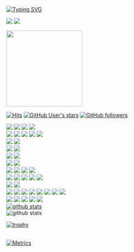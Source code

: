 [![Typing SVG](https://readme-typing-svg.herokuapp.com?font=League+Script&size=25&lines=I+believe+I+can+flutter)](https://git.io/typing-svg)

<a href="https://blogdeveloperspot.blogspot.com" target="_blank"><img src="https://img.shields.io/badge/Blogger-FF5722?style=for-the-badge&logo=blogger&logoColor=white"/></a>
<a href="https://stackoverflow.com/users/8912043/taz" target="_blank"><img src="https://img.shields.io/badge/Stack_Overflow-FE7A16?style=for-the-badge&logo=stack-overflow&logoColor=white"/></a>


<a href="https://blogdeveloperspot.blogspot.com"><img src="https://postfiles.pstatic.net/MjAyMTAxMDVfMTg5/MDAxNjA5ODEyMjc2NjQ3.gapiZqWIC7QD7A2XKeSc1vEEsvex_QfaeMZ1Q3kp9jMg.qmZGYhXPtGWk444Ca73jzHsOPVHrP6goc8sPkgl7UJUg.JPEG.gitacademy01/6.JPG?type=w966" width="200px" height="200px"></a>
<br>
<!-- ### Hi there 👋 -->
[![Hits](https://hits.seeyoufarm.com/api/count/incr/badge.svg?url=https%3A%2F%2Fgithub.com%2Fxpwmaosldk&count_bg=%23FA0000&title_bg=%23555555&icon=github.svg&icon_color=%23FFFFFF&title=welcome&edge_flat=false)](https://blogdeveloperspot.blogspot.com)
[![GitHub User's stars](https://img.shields.io/github/stars/xpwmaosldk?style=social)](https://blogdeveloperspot.blogspot.com)
[![GitHub followers](https://img.shields.io/github/followers/xpwmaosldk?style=social)](https://blogdeveloperspot.blogspot.com)

<!-- [![My First pub.dev package]()](https://pub.dev/packages/number_pagination)<br> -->

<a href="#" target="_blank"><img src="https://img.shields.io/badge/Dart-0175C2?style=for-the-badge&logo=dart&logoColor=white"/></a>
<a href="#" target="_blank"><img src="https://img.shields.io/badge/Java-ED8B00?style=for-the-badge&logo=java&logoColor=white"/></a>
<a href="#" target="_blank"><img src="https://img.shields.io/badge/Kotlin-0095D5?&style=for-the-badge&logo=kotlin&logoColor=white"/></a>
<a href="#" target="_blank"><img src="https://img.shields.io/badge/JavaScript-323330?style=for-the-badge&logo=javascript&logoColor=F7DF1E"/></a>
<br>
<a href="#" target="_blank"><img src="https://img.shields.io/badge/Flutter-02569B?style=for-the-badge&logo=flutter&logoColor=white"/></a> 
<a href="#" target="_blank"><img src="https://img.shields.io/badge/Spring_Boot-F2F4F9?style=for-the-badge&logo=spring-boot"/></a>
<a href="#" target="_blank"><img src="https://img.shields.io/badge/Vue.js-35495E?style=for-the-badge&logo=vuedotjs&logoColor=4FC08D"/></a>
<a href="#" target="_blank"><img src="https://img.shields.io/badge/Node.js-339933?style=for-the-badge&logo=nodedotjs&logoColor=white"/></a>
<a href="#" target="_blank"><img src="https://img.shields.io/badge/React-20232A?style=for-the-badge&logo=react&logoColor=61DAFB"/></a>
<br>
<a href="#" target="_blank"><img src="https://img.shields.io/badge/Android-3DDC84?style=for-the-badge&logo=android&logoColor=white"/></a>
<a href="#" target="_blank"><img src="https://img.shields.io/badge/iOS-000000?style=for-the-badge&logo=ios&logoColor=white"/></a>
<br>
<a href="#" target="_blank"><img src="https://img.shields.io/badge/Google_Play-414141?style=for-the-badge&logo=google-play&logoColor=white"/></a>
<a href="#" target="_blank"><img src="https://img.shields.io/badge/App_Store-0D96F6?style=for-the-badge&logo=app-store&logoColor=white"/></a>
<br>
<a href="#" target="_blank"><img src="https://img.shields.io/badge/iBeacon-3D7EBB?style=for-the-badge&logo=iBeacon&logoColor=white"/></a>
<a href="#" target="_blank"><img src="https://img.shields.io/badge/JSON%20Web%20Tokens-000000?style=for-the-badge&logo=JSON%20Web%20Tokens&logoColor=white"/></a>
<br>
<a href="#" target="_blank"><img src="https://img.shields.io/badge/gradle-02303A?style=for-the-badge&logo=gradle&logoColor=white"/></a>
<a href="#" target="_blank"><img src="https://img.shields.io/badge/apache_maven-C71A36?style=for-the-badge&logo=apachemaven&logoColor=white"/></a>
<br>
<a href="#" target="_blank"><img src="https://img.shields.io/badge/Amazon_AWS-FF9900?style=for-the-badge&logo=amazonaws&logoColor=white"/></a>
<a href="#" target="_blank"><img src="https://img.shields.io/badge/firebase-ffca28?style=for-the-badge&logo=firebase&logoColor=black"/></a>
<a href="#" target="_blank"><img src="https://img.shields.io/badge/Nginx-009639?style=for-the-badge&logo=nginx&logoColor=white"/></a>
<a href="#" target="_blank"><img src="https://img.shields.io/badge/Jenkins-D24939?style=for-the-badge&logo=Jenkins&logoColor=white"/></a>
<br>
<a href="#" target="_blank"><img src="https://img.shields.io/badge/MariaDB-003545?style=for-the-badge&logo=mariadb&logoColor=white"/></a>
<a href="#" target="_blank"><img src="https://img.shields.io/badge/MySQL-005C84?style=for-the-badge&logo=mysql&logoColor=white"/></a>
<a href="#" target="_blank"><img src="https://img.shields.io/badge/SQLite-07405E?style=for-the-badge&logo=sqlite&logoColor=white"/></a>
<a href="#" target="_blank"><img src="https://img.shields.io/badge/redis-%23DD0031.svg?&style=for-the-badge&logo=redis&logoColor=white"/></a>
<a href="#" target="_blank"><img src="https://img.shields.io/badge/Realm-39477F?style=for-the-badge&logo=realm&logoColor=white"/></a>
<br>
<a href="#" target="_blank"><img src="https://img.shields.io/badge/mac%20os-000000?style=for-the-badge&logo=apple&logoColor=white"/></a>
<a href="#" target="_blank"><img src="https://img.shields.io/badge/Ubuntu-E95420?style=for-the-badge&logo=ubuntu&logoColor=white"/></a>
<br>
<a href="#" target="_blank"><img src="https://img.shields.io/badge/GIT-E44C30?style=for-the-badge&logo=git&logoColor=white"/></a>
<a href="#" target="_blank"><img src="https://img.shields.io/badge/GitHub-100000?style=for-the-badge&logo=github&logoColor=white"/></a>
<a href="#" target="_blank"><img src="https://img.shields.io/badge/GitLab-330F63?style=for-the-badge&logo=gitlab&logoColor=white"/></a>
<a href="#" target="_blank"><img src="https://img.shields.io/badge/Slack-4A154B?style=for-the-badge&logo=Slack&logoColor=white"/></a>
<a href="#" target="_blank"><img src="https://img.shields.io/badge/Notion-000000?style=for-the-badge&logo=notion&logoColor=white"/></a>
<a href="#" target="_blank"><img src="https://img.shields.io/badge/Swagger-85EA2D?style=for-the-badge&logo=Swagger&logoColor=white"/></a>
<a href="#" target="_blank"><img src="https://img.shields.io/badge/Postman-FF6C37?style=for-the-badge&logo=Postman&logoColor=white"/></a>
<a href="#" target="_blank"><img src="https://img.shields.io/badge/iTerm2-000000?style=for-the-badge&logo=iterm2&logoColor=white"/></a>
<br>
<a href="#" target="_blank"><img src="https://img.shields.io/badge/Visual_Studio_Code-0078D4?style=for-the-badge&logo=visual%20studio%20code&logoColor=white"/></a>
<a href="#" target="_blank"><img src="https://img.shields.io/badge/Android_Studio-3DDC84?style=for-the-badge&logo=android-studio&logoColor=white"/></a>
<a href="#" target="_blank"><img src="https://img.shields.io/badge/Eclipse-2C2255?style=for-the-badge&logo=eclipse&logoColor=white"/></a>
<a href="#" target="_blank"><img src="https://img.shields.io/badge/VIM-%2311AB00.svg?&style=for-the-badge&logo=vim&logoColor=white"/></a>
<a href="#" target="_blank"><img src="https://img.shields.io/badge/Xcode-007ACC?style=for-the-badge&logo=Xcode&logoColor=white"/></a>
<br>
[![github stats](https://github-readme-stats-ebon-zeta.vercel.app/api/top-langs/?exclude_repo=xpwmaosldk.github.io&username=xpwmaosldk&show_icons=true&hide_border=false&layout=compact&theme=dracula)](https://github.com/xpwmaosldk)<br>
![github stats](https://github-readme-stats-ebon-zeta.vercel.app/api?username=xpwmaosldk&show_icons=true&theme=dracula)
<br>
<!-- ![trophy](https://github-profile-trophy.vercel.app/?username=xpwmaosldk) -->
[![trophy](https://github-profile-trophy.vercel.app/?username=xpwmaosldk&theme=dracula&row=1)](https://github.com/xpwmaosldk)<br>
<br>

<!-- https://metrics.lecoq.io/ -->
[![Metrics](https://metrics.lecoq.io/xpwmaosldk?template=classic&base.header=0&base.activity=0&base.community=0&base.repositories=0&base.metadata=0&achievements=1&base.indepth=false&achievements.threshold=C&achievements.secrets=true&achievements.display=compact&achievements.limit=0&config.timezone=Asia%2FTokyo)](https://metrics.lecoq.io/xpwmaosldk?template=classic&base.header=0&base.activity=0&base.community=0&base.repositories=0&base.metadata=0&achievements=1&base.indepth=false&achievements.threshold=C&achievements.secrets=true&achievements.display=compact&achievements.limit=0&config.timezone=Asia%2FTokyo)<br>
<br>




<!--
**xpwmaosldk/xpwmaosldk** is a ✨ _special_ ✨ repository because its `README.md` (this file) appears on your GitHub profile.

Here are some ideas to get you started:

- 🔭 I’m currently working on ...
- 🌱 I’m currently learning ...
- 👯 I’m looking to collaborate on ...
- 🤔 I’m looking for help with ...
- 💬 Ask me about ...
- 📫 How to reach me: ...
- 😄 Pronouns: ...
- ⚡ Fun fact: ...
-->

